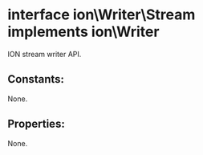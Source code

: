 #  interface ion\Writer\Stream implements ion\Writer

ION stream writer API.






## Constants:

None.

## Properties:

None.
